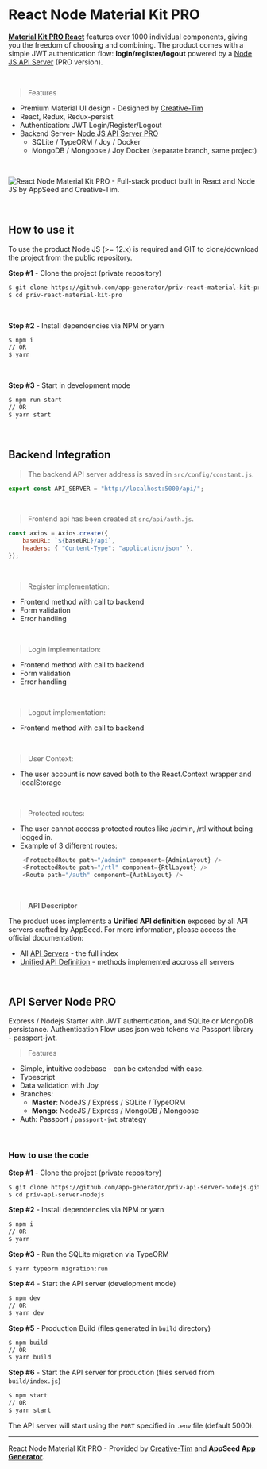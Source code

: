 # React Node Material Kit PRO

**[Material Kit PRO React](https://appseed.us/product/react-node-js-material-kit-pro)** features over 1000 individual components, giving you the freedom of choosing and combining. The product comes with a simple JWT authentication flow: **login/register/logout** powered by a [Node JS API Server](https://github.com/app-generator/api-server-nodejs-pro) (PRO version). 

<br />

> Features

- Premium Material UI design - Designed by [Creative-Tim](https://bit.ly/3fKQZaL/)
- React, Redux, Redux-persist
- Authentication: JWT Login/Register/Logout
- Backend Server- [Node JS API Server PRO](https://github.com/app-generator/api-server-nodejs-pro)
    - SQLite / TypeORM / Joy / Docker
    - MongoDB / Mongoose / Joy Docker (separate branch, same project)

<br />

![React Node Material Kit PRO - Full-stack product built in React and Node JS by AppSeed and Creative-Tim.](https://user-images.githubusercontent.com/51070104/128535389-a09c68c2-02ec-4eb9-bad9-6bafcee85b10.png)

<br />

## How to use it

To use the product Node JS (>= 12.x) is required and GIT to clone/download the project from the public repository.

**Step #1** - Clone the project (private repository)

```bash
$ git clone https://github.com/app-generator/priv-react-material-kit-pro.git
$ cd priv-react-material-kit-pro
```

<br >

**Step #2** - Install dependencies via NPM or yarn

```bash
$ npm i
// OR
$ yarn
```

<br />

**Step #3** - Start in development mode

```bash
$ npm run start 
// OR
$ yarn start
```

<br />

## Backend Integration

> The backend API server address is saved in `src/config/constant.js`.

```javascript
export const API_SERVER = "http://localhost:5000/api/";
```

<br />

> Frontend api has been created at `src/api/auth.js`.

```javascript
const axios = Axios.create({
    baseURL: `${baseURL}/api`,
    headers: { "Content-Type": "application/json" },
});
```    

<br />

> Register implementation:

- Frontend method with call to backend
- Form validation
- Error handling

<br />

> Login implementation:

- Frontend method with call to backend
- Form validation
- Error handling

<br />

> Logout implementation:

- Frontend method with call to backend

<br />

> User Context:

- The user account is now saved both to the React.Context wrapper and localStorage

<br />

> Protected routes:
 
- The user cannot access protected routes like /admin, /rtl without being logged in.
- Example of 3 different routes:

```javascript
    <ProtectedRoute path="/admin" component={AdminLayout} />
    <ProtectedRoute path="/rtl" component={RtlLayout} />
    <Route path="/auth" component={AuthLayout} />
```

<br />

> **API Descriptor** 

The product uses implements a **Unified API definition** exposed by all API servers crafted by AppSeed. For more information, please access the official documentation:

- All [API Servers](https://docs.appseed.us/boilerplate-code/api-server) - the full index
- [Unified API Definition](https://docs.appseed.us/boilerplate-code/api-server/api-unified-definition) - methods implemented accross all servers


<br />

## API Server Node PRO

Express / Nodejs Starter with JWT authentication, and SQLite or MongoDB persistance. Authentication Flow uses json web tokens via Passport library - passport-jwt.

> Features

- Simple, intuitive codebase - can be extended with ease.  
- Typescript
- Data validation with Joy
- Branches:
    - **Master**: NodeJS / Express / SQLite / TypeORM
    - **Mongo**:  NodeJS / Express / MongoDB / Mongoose
- Auth: Passport / `passport-jwt` strategy 

<br />

### How to use the code

**Step #1** - Clone the project (private repository)

```bash
$ git clone https://github.com/app-generator/priv-api-server-nodejs.git
$ cd priv-api-server-nodejs
```

**Step #2** - Install dependencies via NPM or yarn

```bash
$ npm i
// OR
$ yarn
```

**Step #3** - Run the SQLite migration via TypeORM

```
$ yarn typeorm migration:run
```

**Step #4** - Start the API server (development mode)

```bash
$ npm dev
// OR
$ yarn dev
```

**Step #5** - Production Build (files generated in `build` directory)

```bash
$ npm build
// OR
$ yarn build
```

**Step #6** - Start the API server for production (files served from `build/index.js`)

```bash
$ npm start
// OR
$ yarn start
```

The API server will start using the `PORT` specified in `.env` file (default 5000). 

---
React Node Material Kit PRO - Provided by [Creative-Tim](https://bit.ly/3fKQZaL/) and **AppSeed [App Generator](https://appseed.us/app-generator)**. 
